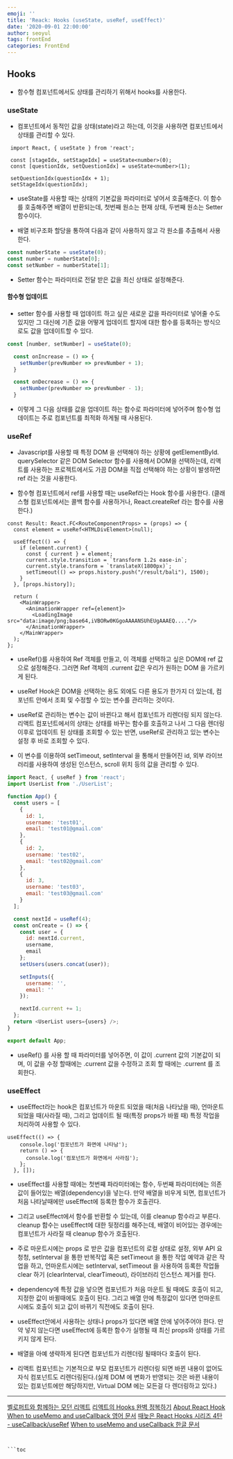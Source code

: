 ```yaml
---
emoji: ''
title: 'Reack: Hooks (useState, useRef, useEffect)'
date: '2020-09-01 22:00:00'
author: seoyul
tags: frontEnd
categories: FrontEnd
---
```


## Hooks
- 함수형 컴포넌트에서도 상태를 관리하기 위해서 hooks를 사용한다.

### useState
- 컴포넌트에서 동적인 값을 상태(state)라고 하는데, 이것을 사용하면 컴포넌트에서 상태를 관리할 수 있다.

```tsx
 import React, { useState } from 'react';

 const [stageIdx, setStageIdx] = useState<number>(0);
 const [questionIdx, setQuestionIdx] = useState<number>(1);

 setQuestionIdx(questionIdx + 1);
 setStageIdx(questionIdx);
```

- useState를 사용할 때는 상태의 기본값을 파라미터로 넣어서 호출해준다. 이 함수를 호출해주면 배열이 반환되는데, 첫번째 원소는 현재 상태, 두번째 원소는 Setter함수이다.

- 배열 비구조화 할당을 통하여 다음과 같이 사용하지 않고 각 원소를 추출해서 사용한다.
```js
const numberState = useState(0);
const number = numberState[0];
const setNumber = numberState[1];
```

- Setter 함수는 파라미터로 전달 받은 값을 최신 상태로 설정해준다.

#### 함수형 업데이트
- setter 함수를 사용할 때 업데이트 하고 싶은 새로운 값을 파라미터로 넣어줄 수도 있지만 그 대신에 기존 값을 어떻게 업데이트 할지에 대한 함수를 등록하는 방식으로도 값을 업데이트할 수 있다.

```js
const [number, setNumber] = useState(0);

  const onIncrease = () => {
    setNumber(prevNumber => prevNumber + 1);
  }

  const onDecrease = () => {
    setNumber(prevNumber => prevNumber - 1);
  }
```

- 이렇게 그 다음 상태를 값을 업데이트 하는 함수로 파라미터에 넣어주며 함수형 업데이트는 주로 컴포넌트를 최적화 하게될 때 사용된다.

### useRef
- Javascript를 사용할 때 특정 DOM 을 선택해야 하는 상황에 getElementById. querySelector 같은 DOM Selector 함수를 사용해서 DOM을 선택하는데, 리액트를 사용하는 프로젝트에서도 가끔 DOM을 직접 선택해야 하는 상황이 발생하면 ref 라는 것을 사용한다.

- 함수형 컴포넌트에서 ref를 사용할 때는 useRef라는 Hook 함수를 사용한다. (클래스형 컴포넌트에서는 콜백 함수를 사용하거나, React.createRef 라는 함수를 사용한다.)

```tsx
const Result: React.FC<RouteComponentProps> = (props) => {
  const element = useRef<HTMLDivElement>(null);

  useEffect(() => {
    if (element.current) {
      const { current } = element;
      current.style.transition = `transform 1.2s ease-in`;
      current.style.transform = `translateX(1800px)`;
      setTimeout(() => props.history.push("/result/bali"), 1500);
    }
  }, [props.history]);

  return (
    <MainWrapper>
      <AnimationWrapper ref={element}>
        <LoadingImage                                     		src="data:image/png;base64,iVBORw0KGgoAAAANSUhEUgAAAEQ...."/>
      </AnimationWrapper>
    </MainWrapper>
  );
};
```
- useRef()를 사용하여 Ref 객체를 만들고, 이 객체를 선택하고 싶은 DOM에 ref 값으로 설정해준다. 그러면 Ref 객체의 .current 값은 우리가 원하는 DOM 을 가르키게 된다.

- useRef Hook은 DOM을 선택하는 용도 외에도 다른 용도가 한가지 더 있는데, 컴포넌트 안에서 조회 및 수정할 수 있는 변수를 관리하는 것이다.

- useRef로 관리하는 변수는 값이 바뀐다고 해서 컴포넌트가 리렌더링 되지 않는다. 리액트 컴포넌트에서의 상태는 상태를 바꾸는 함수를 호출하고 나서 그 다음 렌더링 이후로 업데이트 된 상태를 조회할 수 있는 반면, useRef로 관리하고 있는 변수는 설정 후 바로 조회할 수 있다.

- 이 변수를 이용하여 setTimeout, setInterval 을 통해서 만들어진 id,
외부 라이브러리를 사용하여 생성된 인스턴스, scroll 위치 등의 값을 관리할 수 있다.

```js
import React, { useRef } from 'react';
import UserList from './UserList';

function App() {
  const users = [
    {
      id: 1,
      username: 'test01',
      email: 'test01@gmail.com'
    },
    {
      id: 2,
      username: 'test02',
      email: 'test02@gmail.com'
    },
    {
      id: 3,
      username: 'test03',
      email: 'test03@gmail.com'
    }
  ];

  const nextId = useRef(4);
  const onCreate = () => {
    const user = {
      id: nextId.current,
      username,
      email
    };
    setUsers(users.concat(user));

    setInputs({
      username: '',
      email: ''
    });

    nextId.current += 1;
  };
  return <UserList users={users} />;
}

export default App;
```

- useRef() 를 사용 할 때 파라미터를 넣어주면, 이 값이 .current 값의 기본값이 되며, 이 값을 수정 할때에는 .current 값을 수정하고 조회 할 때에는 .current 를 조회한다.

### useEffect
- useEffect라는 hook은 컴포넌트가 마운트 되었을 때(처음 나타났을 때), 언마운트 되었을 때(사라질 때), 그리고 업데이트 될 때(특정 props가 바뀔 때) 특정 작업을 처리하여 사용할 수 있다.
```
useEffect(() => {
    console.log('컴포넌트가 화면에 나타남');
    return () => {
      console.log('컴포넌트가 화면에서 사라짐');
    };
  }, []);
```

- useEffect를 사용할 때에는 첫번쨰 파라미터에는 함수, 두번째 파라미터에는 의존값이 들어있는 배열(dependency)을 넣는다. 만약 배열을 비우게 되면, 컴포넌트가 처음 나타날때에만 useEffect에 등록한 함수가 호출괸다.

- 그리고 useEffect에서 함수를 반환할 수 있는데, 이를 cleanup 함수라고 부른다. cleanup 함수는 useEffect에 대한 뒷정리를 해주는데, 배열이 비어있는 경우에는 컴포넌트가 사라질 때 cleanup 함수가 호출된다.

- 주로 마운트시에는 props 로 받은 값을 컴포넌트의 로컬 상태로 설정, 외부 API 요청청, setInterval 을 통한 반복작업 혹은 setTimeout 을 통한 작업 예약과 같은 작업을 하고, 언마운트시에는 setInterval, setTimeout 을 사용하여 등록한 작업들 clear 하기 (clearInterval, clearTimeout), 라이브러리 인스턴스 제거를 한다.

- dependency에 특정 값을 넣으면 컴포넌트가 처음 마운트 될 때에도 호출이 되고, 지정한 값이 바뀔때에도 호출이 된다. 그리고 배열 안에 특정값이 있다면 언마운트시에도 호출이 되고 값이 바뀌기 직전에도 호출이 된다.

- useEffect안에서 사용하는 상태나 props가 있다면 배열 안에 넣어주어야 한다. 만약 넣지 않는다면 useEffect에 등록한 함수가 실행될 때 최신 props와 상태를 가르키지 않게 된다.

- 배열을 아예 생략하게 된다면 컴포넌트가 리렌더링 될때마다 호출이 된다.

- 리액트 컴포넌트는 기본적으로 부모 컴포넌트가 리렌더링 되면 바뀐 내용이 없어도 자식 컴포넌트도 리렌더링된다.(실제 DOM 에 변화가 반영되는 것은 바뀐 내용이 있는 컴포넌트에만 해당하지만, Virtual DOM 에는 모든걸 다 렌더링하고 있다.)




***
[벨로퍼트와 함께하는 모던 리액트](https://react.vlpt.us/basic/07-useState.html)
[리액트의 Hooks 완벽 정복하기](https://velog.io/@velopert/react-hooks#9-다른-hooks)
[About React Hook](https://medium.com/vingle-tech-blog/react-hook-ec3f25c2d8fa)
[When to useMemo and useCallback 영어 문서](https://kentcdodds.com/blog/usememo-and-usecallback)
[때늦은 React Hooks 시리즈 4탄 - useCallback/useRef](https://gist.github.com/ninanung/767ca722befa8b0affe51ffa0064296b)
[When to useMemo and useCallback 한글 문서](https://ideveloper2.dev/blog/2019-06-14--when-to-use-memo-and-use-callback/)
```


```toc

```
